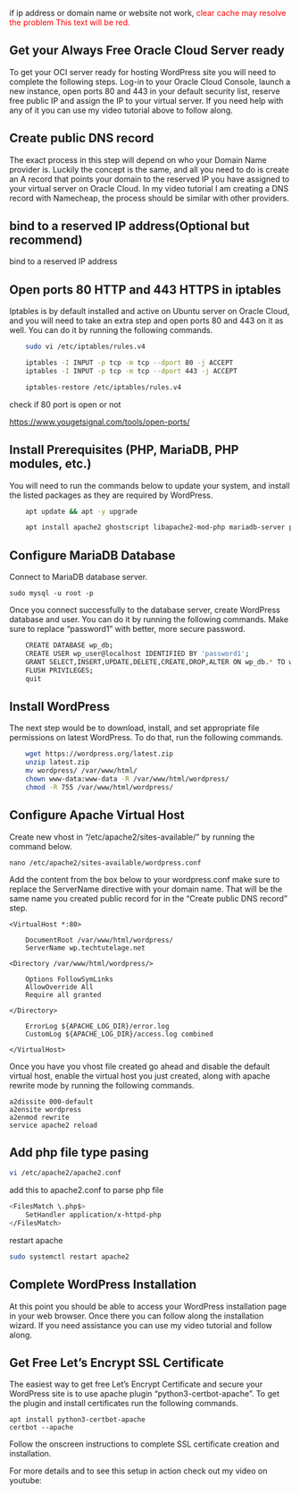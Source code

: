 if ip address or domain name  or website not work, <span style="color:red;">clear cache may resolve the problem</span>
<span style="color:red;">This text will be red.</span>


Get your Always Free Oracle Cloud Server ready
----------------------------------------------

To get your OCI server ready for hosting WordPress site you will need to complete the following steps. Log-in to your Oracle Cloud Console, launch a new instance, open ports 80 and 443 in your default security list, reserve free public IP and assign the IP to your virtual server. If you need help with any of it you can use my video tutorial above to follow along.

Create public DNS record
------------------------

The exact process in this step will depend on who your Domain Name provider is. Luckily the concept is the same, and all you need to do is create an A record that points your domain to the reserved IP you have assigned to your virtual server on Oracle Cloud. In my video tutorial I am creating a DNS record with Namecheap, the process should be similar with other providers.

bind to a reserved IP address(Optional but recommend)
------------------------
bind to a reserved IP address

Open ports 80 HTTP and 443 HTTPS in iptables
--------------------------------------------

Iptables is by default installed and active on Ubuntu server on Oracle Cloud, and you will need to take an extra step and open ports 80 and 443 on it as well. You can do it by running the following commands.
```bash
    sudo vi /etc/iptables/rules.v4
```
```bash
    iptables -I INPUT -p tcp -m tcp --dport 80 -j ACCEPT
    iptables -I INPUT -p tcp -m tcp --dport 443 -j ACCEPT
```
```bash
    iptables-restore /etc/iptables/rules.v4
```

check if 80 port is open or not

https://www.yougetsignal.com/tools/open-ports/

Install Prerequisites (PHP, MariaDB, PHP modules, etc.)
-------------------------------------------------------

You will need to run the commands below to update your system, and install the listed packages as they are required by WordPress.

```bash
    apt update && apt -y upgrade
```
```bash
    apt install apache2 ghostscript libapache2-mod-php mariadb-server php php-bcmath php-curl php-imagick php-intl php-json php-mbstring  php-mysql php-xml php-zip wget unzip
```

Configure MariaDB Database
--------------------------

Connect to MariaDB database server.

    sudo mysql -u root -p

Once you connect successfully to the database server, create WordPress database and user. You can do it by running the following commands. Make sure to replace “password1” with better, more secure password.

```bash
    CREATE DATABASE wp_db;
    CREATE USER wp_user@localhost IDENTIFIED BY 'password1';
    GRANT SELECT,INSERT,UPDATE,DELETE,CREATE,DROP,ALTER ON wp_db.* TO wp_user@localhost;
    FLUSH PRIVILEGES;
    quit
```

Install WordPress
-----------------

The next step would be to download, install, and set appropriate file permissions on latest WordPress. To do that, run the following commands.
```bash
    wget https://wordpress.org/latest.zip
    unzip latest.zip
    mv wordpress/ /var/www/html/
    chown www-data:www-data -R /var/www/html/wordpress/
    chmod -R 755 /var/www/html/wordpress/
```

Configure Apache Virtual Host
-----------------------------

Create new vhost in “/etc/apache2/sites-available/” by running the command below.

    nano /etc/apache2/sites-available/wordpress.conf

Add the content from the box below to your wordpress.conf make sure to replace the ServerName directive with your domain name. That will be the same name you created public record for in the “Create public DNS record” step.

    <VirtualHost *:80>
    
        DocumentRoot /var/www/html/wordpress/
        ServerName wp.techtutelage.net
    
    <Directory /var/www/html/wordpress/>
    
        Options FollowSymLinks
        AllowOverride All
        Require all granted
    
    </Directory>
    
        ErrorLog ${APACHE_LOG_DIR}/error.log
        CustomLog ${APACHE_LOG_DIR}/access.log combined
    
    </VirtualHost>

Once you have you vhost file created go ahead and disable the default virtual host, enable the virtual host you just created, along with apache rewrite mode by running the following commands.

    a2dissite 000-default
    a2ensite wordpress
    a2enmod rewrite
    service apache2 reload

Add php file type pasing
-----------------------------
```bash
vi /etc/apache2/apache2.conf
```
add this to apache2.conf to parse php file
```bash
<FilesMatch \.php$>
    SetHandler application/x-httpd-php
</FilesMatch>
```
restart apache
```bash
sudo systemctl restart apache2
```

Complete WordPress Installation
-------------------------------

At this point you should be able to access your WordPress installation page in your web browser. Once there you can follow along the installation wizard. If you need assistance you can use my video tutorial and follow along.

Get Free Let’s Encrypt SSL Certificate
--------------------------------------

The easiest way to get free Let’s Encrypt Certificate and secure your WordPress site is to use apache plugin “python3-certbot-apache”. To get the plugin and install certificates run the following commands.

    apt install python3-certbot-apache
    certbot --apache

Follow the onscreen instructions to complete SSL certificate creation and installation.

For more details and to see this setup in action check out my video on youtube:
